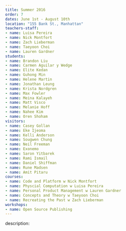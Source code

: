 ```yaml
---
title: Summer 2016
order: 7
dates: June 1st - August 10th
location: "155 Bank St., Manhattan"
teachers-staff:
- name: Luisa Pereira
- name: Nick Montfort
- name: Zach Lieberman
- name: Taeyoon Choi
- name: Lauren Gardner
students: 
- name: Brandon Liu
- name: Carmen Aguilar y Wedge
- name: Elite Kedan
- name: Guhong Min
- name: Helene Martin
- name: Jonathan Leung
- name: Krista Nordgren
- name: Max Fowler
- name: Meina Kalayeh
- name: Matt Visco
- name: Melanie Hoff
- name: Nahee Kim
- name: Oren Shoham
visitors:
- name: Casey Gollan
- name: Eke Ijeoma
- name: Kelli Anderson
- name: Sougwen Chung
- name: Neil Freeman
- name: Exonemo
- name: Saron Yitbarek
- name: Rami Ismail
- name: Daniel Shiffman
- name: Rune Madsen
- name: Amit Pitaru 
courses:
- name: Code and Platform w Nick Montfort
- name: Physcial Computation w Luisa Pereira
- name: Personal Product Management w Lauren Gardner
- name: Concepts and Theory w Taeyoon Choi
- name: Recreating the Past w Zach Lieberman
workshops:
- name: Open Source Publishing
---
```

description: 